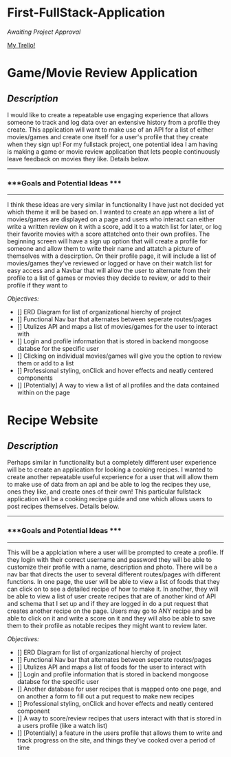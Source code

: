 # First-FullStack-Application


*Awaiting Project Approval*

[My Trello!](https://trello.com/b/zuRs0iur/project-mvps)

# Game/Movie Review Application
## ***Description***
I would like to create a repeatable use engaging experience that allows someone to track and log data over an extensive history from a profile they create. This application will want to make use of an API for a list of either movies/games and create one itself for a user's profile that they create when they sign up! For my fullstack project, one potential idea I am having is making a game or movie review application that lets people continuously leave feedback on movies they like. Details below. 

***
### ***Goals and Potential Ideas ***

***
I think these ideas are very similar in functionality I have just not decided yet which theme it will be based on. I wanted to create an app where a list of movies/games are displayed on a page and users who interact can either write a written review on it with a score, add it to a watch list for later, or log their favorite movies with a score attatched onto their own profiles. The beginning screen will have a sign up option that will create a profile for someone and allow them to write their name and attatch a picture of themselves with a descirption. On their profile page, it will include a list of movies/games they've reviewed or logged or have on their watch list for easy access and a Navbar that will allow the user to alternate from their profile to a list of games or movies they decide to review, or add to their profile if they want to

*Objectives:*

- [] ERD Diagram for list of organizational hierchy of project
- [] Functional Nav bar that alternates between seperate routes/pages
- [] Utulizes API and maps a list of movies/games for the user to interact with 
- [] Login and profile information that is stored in backend mongoose databse for the specific user
- [] Clicking on individual movies/games will give you the option to review them or add to a list
- [] Professional styling, onClick and hover effects and neatly centered components
- [] [Potentially] A way to view a list of all profiles and the data contained within on the page

# Recipe Website 
## ***Description***
Perhaps similar in functionality but a completely different user experience will be to create an application for looking a cooking recipes. I wanted to create another repeatable useful experience for a user that will allow them to make use of data from an api and be able to log the recipes they use, ones they like, and create ones of their own! This particular fullstack application will be a cooking recipe guide and one which allows users to post recipes themselves. Details below. 

***
### ***Goals and Potential Ideas ***

***
This will be a applciation where a user will be prompted to create a profile. If they login with their correct username and password they will be able to customize their profile with a name, description and photo. There will be a nav bar that directs the user to several different routes/pages with different functions. In one page, the user will be able to view a list of foods that they can click on to see a detailed recipe of how to make it. In another, they will be able to view a list of user create recipes that are of another kind of API and schema that I set up and if they are logged in do a put request that creates another recipe on the page. Users may go to ANY recipe and be able to click on it and write a score on it and they will also be able to save them to their profile as notable recipes they might want to review later. 

*Objectives:*

- [] ERD Diagram for list of organizational hierchy of project
- [] Functional Nav bar that alternates between seperate routes/pages
- [] Utulizes API and maps a list of foods for the user to interact with 
- [] Login and profile information that is stored in backend mongoose databse for the specific user
- [] Another database for user recipes that is mapped onto one page, and on another a form to fill out a put request to make new recipes
- [] Professional styling, onClick and hover effects and neatly centered component
- [] A way to score/review recipes that users interact with that is stored in a users profile (like a watch list)
- [] [Potentially] a feature in the users profile that allows them to write and track progress on the site, and things they've cooked over a period of time
